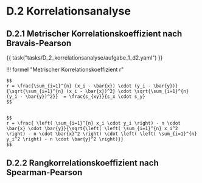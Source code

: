 # D.2 Korrelationsanalyse

## D.2.1 Metrischer Korrelationskoeffizient nach Bravais-Pearson

{{ task("tasks/D_2_korrelationsanalyse/aufgabe_1_d2.yaml") }}

!!! formel "Metrischer Korrelationskoeffizient r"

    $$
    r = \frac{\sum_{i=1}^{n} (x_i - \bar{x}) \cdot (y_i - \bar{y})}{\sqrt{\sum_{i=1}^{n} (x_i - \bar{x})^2} \cdot \sqrt{\sum_{i=1}^{n} (y_i - \bar{y})^2}}  = \frac{s_{xy}}{s_x \cdot s_y}
    $$


    $$
    r = \frac{ \left( \sum_{i=1}^{n} x_i \cdot y_i \right) - n \cdot \bar{x} \cdot \bar{y}}{\sqrt{\left( \left( \sum_{i=1}^{n} x_i^2 \right) - n \cdot \bar{x}^2 \right) \cdot \left( \left( \sum_{i=1}^{n} y_i^2 \right) - n \cdot \bar{y}^2 \right)}}
    $$

## D.2.2 Rangkorrelationskoeffizient nach Spearman-Pearson

